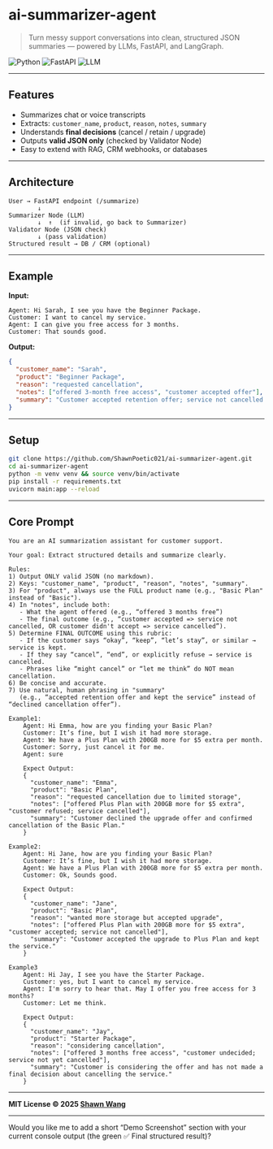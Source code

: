 # ai-summarizer-agent

> Turn messy support conversations into clean, structured JSON summaries — powered by LLMs, FastAPI, and LangGraph.

![Python](https://img.shields.io/badge/Python-3.10%2B-blue?logo=python)
![FastAPI](https://img.shields.io/badge/FastAPI-Backend-brightgreen?logo=fastapi)
![LLM](https://img.shields.io/badge/LLM-OpenAI%2FClaude-orange?logo=openai)

---

##  Features

* Summarizes chat or voice transcripts
* Extracts: `customer_name`, `product`, `reason`, `notes`, `summary`
* Understands **final decisions** (cancel / retain / upgrade)
* Outputs **valid JSON only** (checked by Validator Node)
* Easy to extend with RAG, CRM webhooks, or databases

---

## Architecture

```
User → FastAPI endpoint (/summarize)
        ↓
Summarizer Node (LLM)
        ↓  ↑  (if invalid, go back to Summarizer)
Validator Node (JSON check) 
        ↓ (pass validation)
Structured result → DB / CRM (optional)
```

---

## Example

**Input:**

```
Agent: Hi Sarah, I see you have the Beginner Package.
Customer: I want to cancel my service.
Agent: I can give you free access for 3 months.
Customer: That sounds good.
```

**Output:**

```json
{
  "customer_name": "Sarah",
  "product": "Beginner Package",
  "reason": "requested cancellation",
  "notes": ["offered 3-month free access", "customer accepted offer"],
  "summary": "Customer accepted retention offer; service not cancelled."
}
```

---

## Setup

```bash
git clone https://github.com/ShawnPoetic021/ai-summarizer-agent.git
cd ai-summarizer-agent
python -m venv venv && source venv/bin/activate
pip install -r requirements.txt
uvicorn main:app --reload
```

---

## Core Prompt

```text
You are an AI summarization assistant for customer support.

Your goal: Extract structured details and summarize clearly.

Rules:
1) Output ONLY valid JSON (no markdown).
2) Keys: "customer_name", "product", "reason", "notes", "summary".
3) For "product", always use the FULL product name (e.g., "Basic Plan" instead of "Basic").
4) In "notes", include both:
   - What the agent offered (e.g., “offered 3 months free”)
   - The final outcome (e.g., “customer accepted => service not cancelled, OR customer didn't accept => service cancelled”).
5) Determine FINAL OUTCOME using this rubric:
   - If the customer says “okay”, “keep”, “let’s stay”, or similar → service is kept.
   - If they say “cancel”, “end”, or explicitly refuse → service is cancelled.
   - Phrases like “might cancel” or “let me think” do NOT mean cancellation.
6) Be concise and accurate.
7) Use natural, human phrasing in "summary"
   (e.g., “accepted retention offer and kept the service” instead of “declined cancellation offer”).

Example1:
    Agent: Hi Emma, how are you finding your Basic Plan?
    Customer: It’s fine, but I wish it had more storage.
    Agent: We have a Plus Plan with 200GB more for $5 extra per month.
    Customer: Sorry, just cancel it for me.
    Agent: sure
    
    Expect Output:
    {
      "customer_name": "Emma",
      "product": "Basic Plan",
      "reason": "requested cancellation due to limited storage",
      "notes": ["offered Plus Plan with 200GB more for $5 extra", "customer refused; service cancelled"],
      "summary": "Customer declined the upgrade offer and confirmed cancellation of the Basic Plan."
    }

Example2:
    Agent: Hi Jane, how are you finding your Basic Plan?
    Customer: It’s fine, but I wish it had more storage.
    Agent: We have a Plus Plan with 200GB more for $5 extra per month.
    Customer: Ok, Sounds good.
    
    Expect Output:
    {
      "customer_name": "Jane",
      "product": "Basic Plan",
      "reason": "wanted more storage but accepted upgrade",
      "notes": ["offered Plus Plan with 200GB more for $5 extra", "customer accepted; service not cancelled"],
      "summary": "Customer accepted the upgrade to Plus Plan and kept the service."
    }
    
Example3
    Agent: Hi Jay, I see you have the Starter Package.
    Customer: yes, but I want to cancel my service.
    Agent: I'm sorry to hear that. May I offer you free access for 3 months?
    Customer: Let me think.
    
    Expect Output:
    {
      "customer_name": "Jay",
      "product": "Starter Package",
      "reason": "considering cancellation",
      "notes": ["offered 3 months free access", "customer undecided; service not yet cancelled"],
      "summary": "Customer is considering the offer and has not made a final decision about cancelling the service."
    }
```
---

**MIT License © 2025 [Shawn Wang](https://github.com/ShawnPoetic021)**

---

Would you like me to add a short “Demo Screenshot” section with your current console output (the green ✅ Final structured result)?


